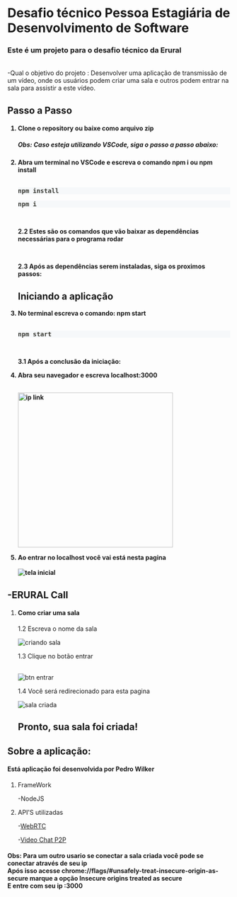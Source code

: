 <h1> Desafio técnico Pessoa Estagiária de Desenvolvimento de Software</h1>
<h3>Este é um projeto para o desafio técnico da Erural</h3> <br/>
-Qual o objetivo do projeto :
  Desenvolver uma aplicação de transmissão de um vídeo, onde os usuários podem criar uma sala e outros podem entrar na sala para assistir
  a este vídeo.
  
 ## Passo a Passo

<h4>
  <p>
  <ol>
   <li>Clone o repository ou baixe como arquivo zip</li>
   
   <h5>Obs: Caso esteja utilizando VSCode, siga o passo a passo abaixo:</h5>  
   
   <li>Abra um terminal no VSCode e escreva o comando npm i ou npm install</li> <br/>
   <pre class="Box-sc-1b6inku-0 BorderBox-sc-1y9cbfx-0 jRndWL prism-code language-" style="color:#393A34;background-color:#f6f8fa;overflow:auto";><div class="token-line" style="color:#393A34"><span font-family="mono" font-size="1" class="Text-sc-1g6etse-0 bbMPSg token plain">npm install</span></div></pre>
 <pre class="Box-sc-1b6inku-0 BorderBox-sc-1y9cbfx-0 jRndWL prism-code language-" style="color:#393A34;background-color:#f6f8fa;overflow:auto";><div class="token-line" style="color:#393A34" width:"10px"><span font-family="mono" font-size="1" class="Text-sc-1g6etse-0 bbMPSg token plain">npm i</span></div></pre><br/>
    <p>2.2 Estes são os comandos que vão baixar as dependências necessárias para o programa rodar </p> <br/>
    <p> 2.3 Após as dependências serem instaladas, siga os proximos passos: </p>
    
 ## Iniciando a aplicação
 
   <li>No terminal escreva o comando: npm start </li> </br>
    <pre class="Box-sc-1b6inku-0 BorderBox-sc-1y9cbfx-0 jRndWL prism-code language-" style="color:#393A34;background-color:#f6f8fa;overflow:auto";><div class="token-line" style="color:#393A34" width:"10px"><span font-family="mono" font-size="1" class="Text-sc-1g6etse-0 bbMPSg token plain">npm start</span></div></pre><br/>
    <p>3.1 Após a conclusão da iniciação:</p>
   <li>Abra seu navegador e escreva localhost:3000 </li> <br/>
   
   <img src="https://user-images.githubusercontent.com/81252209/190466813-ff8c312e-8078-4798-ad27-97e400dc2c63.png" width="350" alt="ip link"> <br/>
   <li>Ao entrar no localhost você vai está nesta pagina </li> <br/>
    <img src="https://user-images.githubusercontent.com/81252209/190462437-a946f684-f189-4cf8-a0f0-e8932efa6605.png" title="tela inicial">
  
  </ol>
  </p>
 
</p>
</h4>

 ## -ERURAL Call
 <p>
 <ol>
 <li>
  <h4>Como criar uma sala</h4>
  <p>1.2 Escreva o nome da sala</p>
  
  <img src="https://user-images.githubusercontent.com/81252209/190469396-00bf5ac3-4003-4dba-9658-afc8000aa63d.png" title="criando sala"> <br/>
  <p>1.3 Clique no botão entrar </p> <br/>
  <img src="https://user-images.githubusercontent.com/81252209/190470529-05f2aad1-8b9c-426f-97f2-1eaddf442b3b.png" title="btn entrar">
  <p>1.4 Você será redirecionado para esta pagina</p>
  <img src="https://user-images.githubusercontent.com/81252209/190469971-101e06a5-3209-4718-94b6-8916d534bed8.png" title="sala criada">
  
  ## Pronto, sua sala foi criada! 
  
 </li>
 </ol>
 </p>
 
 
 ## Sobre a aplicação:
 
 <p>
  <h4>Está aplicação foi desenvolvida por Pedro Wilker </h4>
  <ol>
  <li>FrameWork</li>
  <p>-NodeJS </p>
   <li>API'S utilizadas</li>
  <p>-<a href="https://webrtc.org/">WebRTC</a></p>
  <p>-<a href="https://dev.to/cesarpaulomp/crie-seu-app-de-video-chat-com-webrtc-1jea">Video Chat P2P</a></p>
  </ol>
  </p>

<h4>Obs: Para um outro usario se conectar a sala criada você pode se conectar através de seu ip <br>
Após isso acesse chrome://flags/#unsafely-treat-insecure-origin-as-secure marque a opção Insecure origins treated as secure <br>
E entre com seu ip :3000 </h4>
